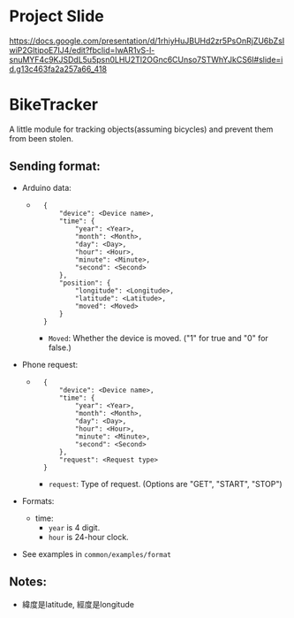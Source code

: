 # Project Slide
https://docs.google.com/presentation/d/1rhiyHuJBUHd2zr5PsOnRjZU6bZsIwiP2GltipoE7IJ4/edit?fbclid=IwAR1vS-l-snuMYF4c9KJSDdL5u5psn0LHU2Tl2OGnc6CUnso7STWhYJkCS6I#slide=id.g13c463fa2a257a66_418

# BikeTracker
A little module for tracking objects(assuming bicycles) and prevent them from been stolen.

## Sending format:
- Arduino data:
    - ```json=
        {
            "device": <Device name>,
            "time": {
                "year": <Year>,
                "month": <Month>,
                "day": <Day>,
                "hour": <Hour>,
                "minute": <Minute>,
                "second": <Second>
            },
            "position": {
                "longitude": <Longitude>,
                "latitude": <Latitude>,
                "moved": <Moved>
            }
        }
      ```
        - `Moved`: Whether the device is moved. ("1" for true and "0" for false.)

- Phone request:
    - ```json=
        {
            "device": <Device name>,
            "time": {
                "year": <Year>,
                "month": <Month>,
                "day": <Day>,
                "hour": <Hour>,
                "minute": <Minute>,
                "second": <Second>
            },
            "request": <Request type>
        }
      ```
        - `request`: Type of request. (Options are "GET", "START", "STOP")
- Formats:
    - time:
        - `year` is 4 digit.
        - `hour` is 24-hour clock. 
- See examples in `common/examples/format`
    
## Notes:
- 緯度是latitude, 經度是longitude
